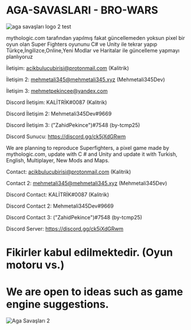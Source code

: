 # AGA-SAVASLARI - BRO-WARS
![aga savaşları logo 2 test](https://user-images.githubusercontent.com/70946597/116781941-ee003100-aa8e-11eb-9068-9a7fe090f929.PNG)


mythologic.com tarafından yapılmış fakat güncellemeden yoksun pixel bir oyun olan Super Fighters oyununu C# ve Unity ile tekrar yapıp Türkçe,İngilizce,Online,Yeni Modlar ve Haritalar ile güncelleme yapmayı planlıyoruz

İletişim: acikbulucubirisi@protonmail.com (Kalitrik)

İletişim 2: mehmetali345@mehmetali345.xyz (Mehmetali345Dev)

İletişim 3: mehmetpekincee@yandex.com

Discord İletişim: KALİTRİK#0087 (Kalitrik)

Discord İletişim 2: Mehmetali345Dev#9669

Discord İletişim 3: ("ZahidPekince")#7548 (by-tcmp25)

Discord Sunucu: https://discord.gg/ck5jXdGRwm

We are planning to reproduce Superfighters, a pixel game made by mythologic.com, update with C # and Unity and update it with Turkish, English, Multiplayer, New Mods and Maps.


Contact: acikbulucubirisi@protonmail.com (Kalitrik)

Contact 2: mehmetali345@mehmetali345.xyz (Mehmetali345Dev)

Discord Contact: KALİTRİK#0087 (Kalitrik)

Discord Contact 2: Mehmetali345Dev#9669

Discord Contact 3: ("ZahidPekince")#7548 (by-tcmp25)

Discord Server: https://discord.gg/ck5jXdGRwm

# Fikirler kabul edilmektedir. (Oyun motoru vs.) 
# We are open to ideas such as game engine suggestions.
![Aga Savaşları 2](https://user-images.githubusercontent.com/70946597/116781952-fa848980-aa8e-11eb-820d-128c684ead38.png)

